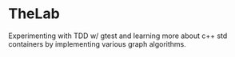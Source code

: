 # TheLab

Experimenting with TDD w/ gtest and learning more about c++ std containers by implementing various graph algorithms.
